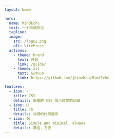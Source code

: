 ```yaml
---
layout: home

hero:
  name: MindEcho
  text: 一个前端杂记
  tagline:
  image:
    src: /logo2.png
    alt: VitePress
  actions:
    - theme: brand
      text: 开始
      link: /guide/
    - theme: alt
      text: GitHub
      link: https://github.com/jhinzhou/MindEcho

features:
  - icon: ⚡️
    title: CSS
    details: 简单的 CSS 展示炫酷的动画
  - icon: 🖖
    title: JS
    details: 详细的代码展示
  - icon: 🛠️
    title: Simple and minimal, always
    details: 简洁，方便
---
```


